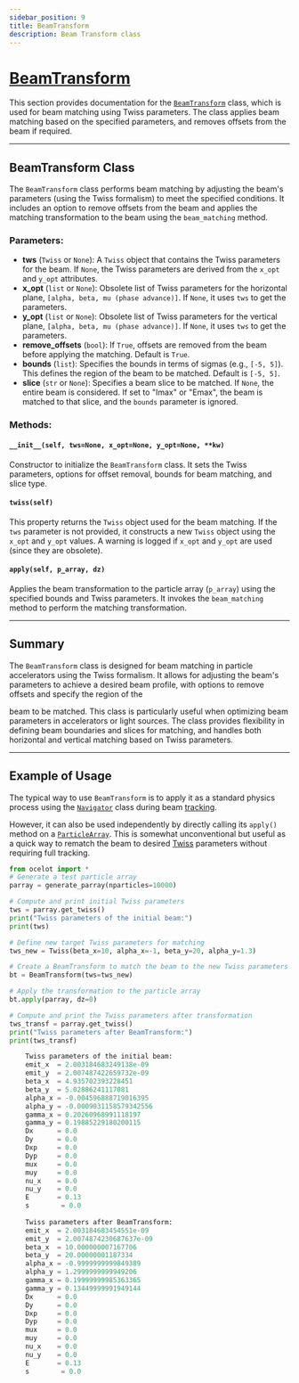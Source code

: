 ```yaml
---
sidebar_position: 9
title: BeamTransform 
description: Beam Transform class
---
```


# [BeamTransform](https://github.com/ocelot-collab/ocelot/blob/master/ocelot/cpbd/physics_proc.py#L374)

This section provides documentation for the [`BeamTransform`](https://github.com/ocelot-collab/ocelot/blob/master/ocelot/cpbd/physics_proc.py#L374) class, which is used for beam matching using Twiss parameters. 
The class applies beam matching based on the specified parameters, and removes offsets from the beam if required.


---

## BeamTransform Class

The `BeamTransform` class performs beam matching by adjusting the beam's parameters (using the Twiss formalism) to meet the specified conditions. It includes an option to remove offsets from the beam and applies the matching transformation to the beam using the `beam_matching` method.

### Parameters:
- **tws** (`Twiss` or `None`): A `Twiss` object that contains the Twiss parameters for the beam. If `None`, the Twiss parameters are derived from the `x_opt` and `y_opt` attributes.
- **x_opt** (`list` or `None`): Obsolete list of Twiss parameters for the horizontal plane, `[alpha, beta, mu (phase advance)]`. If `None`, it uses `tws` to get the parameters.
- **y_opt** (`list` or `None`): Obsolete list of Twiss parameters for the vertical plane, `[alpha, beta, mu (phase advance)]`. If `None`, it uses `tws` to get the parameters.
- **remove_offsets** (`bool`): If `True`, offsets are removed from the beam before applying the matching. Default is `True`.
- **bounds** (`list`): Specifies the bounds in terms of sigmas (e.g., `[-5, 5]`). This defines the region of the beam to be matched. Default is `[-5, 5]`.
- **slice** (`str` or `None`): Specifies a beam slice to be matched. If `None`, the entire beam is considered. If set to "Imax" or "Emax", the beam is matched to that slice, and the `bounds` parameter is ignored.

### Methods:

#### `__init__(self, tws=None, x_opt=None, y_opt=None, **kw)`
Constructor to initialize the `BeamTransform` class. It sets the Twiss parameters, options for offset removal, bounds for beam matching, and slice type.

#### `twiss(self)`
This property returns the `Twiss` object used for the beam matching. If the `tws` parameter is not provided, it constructs a new `Twiss` object using the `x_opt` and `y_opt` values. A warning is logged if `x_opt` and `y_opt` are used (since they are obsolete).

#### `apply(self, p_array, dz)`
Applies the beam transformation to the particle array (`p_array`) using the specified bounds and Twiss parameters. It invokes the `beam_matching` method to perform the matching transformation.

---

## Summary

The `BeamTransform` class is designed for beam matching in particle accelerators using the Twiss formalism. It allows for adjusting the beam's parameters to achieve a desired beam profile, with options to remove offsets and specify the region of the

beam to be matched. This class is particularly useful when optimizing beam parameters in accelerators or light sources. The class provides flexibility in defining beam boundaries and slices for matching, and handles both horizontal and vertical matching based on Twiss parameters.

---
## Example of Usage

The typical way to use `BeamTransform` is to apply it as a standard physics process using the [`Navigator`](../OCELOT%20fundamentals/navigator.md) class during beam [tracking](../OCELOT%20fundamentals/tracking.md). 

However, it can also be used independently by directly calling its `apply()` method on a [`ParticleArray`](../OCELOT%20fundamentals/particle-array.md). 
This is somewhat unconventional but useful as a quick way to rematch the beam to desired [Twiss](../OCELOT%20fundamentals/twiss.md) parameters without requiring full tracking.
```python
from ocelot import *
# Generate a test particle array
parray = generate_parray(nparticles=10000)

# Compute and print initial Twiss parameters
tws = parray.get_twiss()
print("Twiss parameters of the initial beam:")
print(tws)

# Define new target Twiss parameters for matching
tws_new = Twiss(beta_x=10, alpha_x=-1, beta_y=20, alpha_y=1.3)

# Create a BeamTransform to match the beam to the new Twiss parameters
bt = BeamTransform(tws=tws_new)

# Apply the transformation to the particle array
bt.apply(parray, dz=0)

# Compute and print the Twiss parameters after transformation
tws_transf = parray.get_twiss()
print("Twiss parameters after BeamTransform:")
print(tws_transf)
```
```python
    Twiss parameters of the initial beam:
    emit_x  = 2.003184683249138e-09
    emit_y  = 2.007487422659732e-09
    beta_x  = 4.935702393228451
    beta_y  = 5.02886241117081
    alpha_x = -0.004596888719016395
    alpha_y = -0.0009031158579342556
    gamma_x = 0.20260968991118197
    gamma_y = 0.19885229180200115
    Dx      = 0.0
    Dy      = 0.0
    Dxp     = 0.0
    Dyp     = 0.0
    mux     = 0.0
    muy     = 0.0
    nu_x    = 0.0
    nu_y    = 0.0
    E       = 0.13
    s        = 0.0
    
    Twiss parameters after BeamTransform:
    emit_x  = 2.003184683454551e-09
    emit_y  = 2.0074874230687637e-09
    beta_x  = 10.000000007167706
    beta_y  = 20.00000001187334
    alpha_x = -0.9999999999849389
    alpha_y = 1.2999999999949206
    gamma_x = 0.19999999985363365
    gamma_y = 0.13449999991949144
    Dx      = 0.0
    Dy      = 0.0
    Dxp     = 0.0
    Dyp     = 0.0
    mux     = 0.0
    muy     = 0.0
    nu_x    = 0.0
    nu_y    = 0.0
    E       = 0.13
    s        = 0.0
```